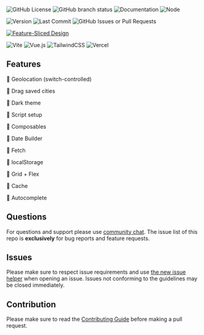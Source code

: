 ![GitHub License](https://img.shields.io/github/license/Roman-wdesign/Weather-app?style=flat&logoColor=%23063970&labelColor=%23063970)
![GitHub branch status](https://img.shields.io/github/checks-status/Roman-wdesign/Weather-app/main?labelColor=%23063970)
![Documentation](https://img.shields.io/badge/docs-passing-brightgreen)
![Node](https://img.shields.io/badge/node-%3E%3D%2021.6.11-brightgreen)

![Version](https://img.shields.io/github/v/release/Roman-wdesign/Weather-app?&labelColor=%23063970)
![Last Commit](https://img.shields.io/github/last-commit/Roman-wdesign/Weather-app?&labelColor=%23063970)
![GitHub Issues or Pull Requests](https://img.shields.io/github/issues/Roman-wdesign/Weather-app?labelColor=%23063970)

[![Feature-Sliced Design][shields-fsd-domain]](https://feature-sliced.design/)

[shields-fsd-domain]: https://img.shields.io/badge/Feature--Sliced-Design?style=for-the-badge&color=F2F2F2&labelColor=262224&logoWidth=10&logo=data:image/png;base64,iVBORw0KGgoAAAANSUhEUgAAABQAAAAaCAYAAAC3g3x9AAAACXBIWXMAAALFAAACxQGJ1n/vAAAAAXNSR0IArs4c6QAAAARnQU1BAACxjwv8YQUAAABISURBVHgB7dKxCQAgDETR0w2cws0cys2cwhEUBbsggikCuVekDHwSQFlYo7Q+8KnmtHdFWMdk2cl5wSsbxGSZw8dm8pX9ZHUTMBUgGU2F718AAAAASUVORK5CYII=

![Vite](https://img.shields.io/badge/vite-%23646CFF.svg?style=for-the-badge&logo=vite&logoColor=white)
![Vue.js](https://img.shields.io/badge/vuejs-%2335495e.svg?style=for-the-badge&logo=vuedotjs&logoColor=%234FC08D)
![TailwindCSS](https://img.shields.io/badge/tailwindcss-%2338B2AC.svg?style=for-the-badge&logo=tailwind-css&logoColor=white)
![Vercel](https://img.shields.io/badge/vercel-%23000000.svg?style=for-the-badge&logo=vercel&logoColor=white)

## Features

🔵 Geolocation (switch-controlled)

🔵 Drag saved cities

🔵 Dark theme

🔵 Script setup

🔵 Composables

🔵 Date Builder

🔵 Fetch

🔵 localStorage

🔵 Grid + Flex

🔵 Cache

🔵 Autocomplete

## Questions

For questions and support please use [community chat](https://discord.gg/tutcdcGtpx). The issue list of this repo is **exclusively** for bug reports and feature requests.

## Issues

Please make sure to respect issue requirements and use [the new issue helper](https://github.com/Roman-wdesign/Weather-app/blob/main/CONTRIBUTING.md#issue-reporting-guidelines) when opening an issue. Issues not conforming to the guidelines may be closed immediately.

## Contribution

Please make sure to read the [Contributing Guide](https://github.com/Roman-wdesign/Weather-app/blob/main/CONTRIBUTING.md) before making a pull request.
